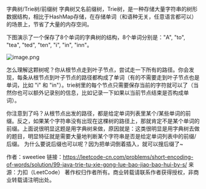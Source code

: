 字典树/Trie树/前缀树
字典树又名前缀树，Trie树，是一种存储大量字符串的树形数据结构，相比于HashMap存储，在存储单词（和语种无关，任意语言都可以）的场景上，节省了大量的内存空间。

下图演示了一个保存了8个单词的字典树的结构，8个单词分别是："A", "to", "tea", "ted", "ten", "i", "in", "inn"。

![image.png](https://pic.leetcode-cn.com/22975162d4df780a94bfe38c79f72f9bca39e9083f08008b8a279d9f82a3e82f-image.png)


怎么理解这颗树呢？你从根节点走到叶子节点，尝试走一下所有的路径。你会发现，每条从根节点到叶子节点的路径都构成了单词（有的不需要走到叶子节点也是单词，比如 "i" 和 "in"）。trie树里的每个节点只需要保存当前的字符就可以了（当然你也可以额外记录别的信息，比如记录一下如果以当前节点结束是否构成单词）。

你注意到了吗？从根节点出发的路径，都是给定单词列表里某个/某些单词的前缀。反之，如果某个字符串没有出现在这棵树的路径上，那就肯定不是某个单词的前缀。上面说很明显这题是用字典树来做，原因就是：这类很明显是用字典树去做的题目，明显特征就是需要大量地判断某个字符串是否是给定单词列表中的前缀/后缀。 为什么要说后缀也可以呢？因为把单词倒着插入，就可以搜后缀了~

作者：sweetiee
链接：https://leetcode-cn.com/problems/short-encoding-of-words/solution/99-java-trie-tu-xie-gong-lue-bao-jiao-bao-hui-by-s/
来源：力扣（LeetCode）
著作权归作者所有。商业转载请联系作者获得授权，非商业转载请注明出处。